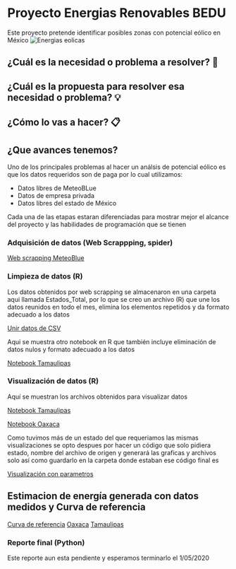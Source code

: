 # Proyecto Energias Renovables BEDU
Este proyecto pretende identificar posibles zonas con potencial eólico en México
![Energias eolicas](https://media.giphy.com/media/Ynx3TPEReTklFeaoYB/giphy.gif)

## ¿Cuál es la necesidad o problema a resolver? 🚀


## ¿Cuál es la propuesta para resolver esa necesidad o problema? 💡


## ¿Cómo lo vas a hacer? 📋


## ¿Que avances tenemos? 

Uno de los principales problemas al hacer un análsis de potencial eólico es que los datos requeridos son de paga por lo cual utilizamos:
<ul> 
<li>Datos libres de MeteoBLue </li>
<li>Datos de empresa privada </li>
<li>Datos libres del estado de México </li>
</ul>

Cada una de las etapas estaran diferenciadas para mostrar mejor el alcance del proyecto y las habilidades de programación que se tienen

### Adquisición de datos (Web Scrappping, spider)

[Web scrapping MeteoBlue](https://github.com/sernumo/Modelo-aerogenerador/blob/master/scrapy_meteoblue_limpio.py) 

### Limpieza de datos (R)
Los datos obtenidos por web scrapping se almacenaron en una carpeta aqui llamada Estados_Total, por lo que se creo un archivo (R) que une los datos reunidos en todo el mes, elimina los elementos repetidos y da formato adecuado a los datos 

[Unir datos de CSV](https://github.com/sernumo/Modelo-aerogenerador/blob/master/Unir_CSV_template.R)

Aqui se muestra otro notebook en R que también incluye eliminación de datos nulos y formato adecuado a los datos 

[Notebook Tamaulipas](https://github.com/sernumo/Modelo-aerogenerador/blob/master/Codigo_R_Tamaulipas.ipynb)


### Visualización de datos (R)
Aquí se muestran los archivos obtenidos para visualizar datos

[Notebook Tamaulipas](https://github.com/sernumo/Modelo-aerogenerador/blob/master/Codigo_R_Tamaulipas.ipynb)

[Notebook Oaxaca](https://github.com/sernumo/Modelo-aerogenerador/blob/master/Codigo_R_Oaxaca.ipynb)


Como tuvimos más de un estado del que requeriamos las mismas visualizaciones se opto despues por hacer un código que solo pidiera estado, nombre del archivo de origen y generará las graficas y archivos solo así como guardarlo en la carpeta donde estaban ese código final es 

[Visualización con parametros](https://github.com/sernumo/Modelo-aerogenerador/blob/master/CodigoR_parametrizado.R)
## Estimacion de energía generada con datos medidos y Curva de referencia
[Curva de referencia](https://en.wind-turbine-models.com/turbines/16-vestas-v90)
[Oaxaca](https://github.com/sernumo/Modelo-aerogenerador/blob/master/Available_energy_Oaxaca.R)
[Tamaulipas](https://github.com/sernumo/Modelo-aerogenerador/blob/master/Available_energy_Tamaulipas.R)
### Reporte final (Python)
Este reporte aun esta pendiente y esperamos terminarlo el 1/05/2020

